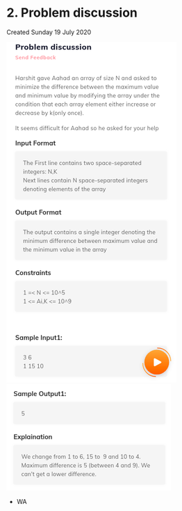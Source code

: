 # 2. Problem discussion

Created Sunday 19 July 2020

![](/assets/2._Problem_discussion_-_40-image-1.png)
![](/assets/2._Problem_discussion_-_40-image-2.png)

- WA
